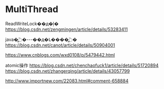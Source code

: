 # MultiThread
ReadWriteLock��д�ļ� 
https://blog.csdn.net/zengmingen/article/details/53283411

java�̳߳�---��д�Լ����̳߳�
https://blog.csdn.net/canot/article/details/50904001

https://www.cnblogs.com/wxd0108/p/5479442.html

atomic操作
https://blog.csdn.net/chenchaofuck1/article/details/51720894
https://blog.csdn.net/zhangerqing/article/details/43057799

http://www.importnew.com/22083.html#comment-658884
